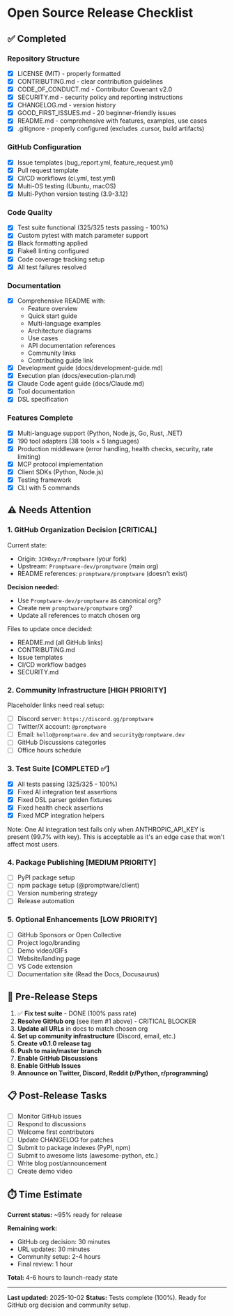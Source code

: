 # Open Source Release Checklist

## ✅ Completed

### Repository Structure
- [x] LICENSE (MIT) - properly formatted
- [x] CONTRIBUTING.md - clear contribution guidelines
- [x] CODE_OF_CONDUCT.md - Contributor Covenant v2.0
- [x] SECURITY.md - security policy and reporting instructions
- [x] CHANGELOG.md - version history
- [x] GOOD_FIRST_ISSUES.md - 20 beginner-friendly issues
- [x] README.md - comprehensive with features, examples, use cases
- [x] .gitignore - properly configured (excludes .cursor, build artifacts)

### GitHub Configuration
- [x] Issue templates (bug_report.yml, feature_request.yml)
- [x] Pull request template
- [x] CI/CD workflows (ci.yml, test.yml)
- [x] Multi-OS testing (Ubuntu, macOS)
- [x] Multi-Python version testing (3.9-3.12)

### Code Quality
- [x] Test suite functional (325/325 tests passing - 100%)
- [x] Custom pytest with match parameter support
- [x] Black formatting applied
- [x] Flake8 linting configured
- [x] Code coverage tracking setup
- [x] All test failures resolved

### Documentation
- [x] Comprehensive README with:
  - Feature overview
  - Quick start guide
  - Multi-language examples
  - Architecture diagrams
  - Use cases
  - API documentation references
  - Community links
  - Contributing guide link
- [x] Development guide (docs/development-guide.md)
- [x] Execution plan (docs/execution-plan.md)
- [x] Claude Code agent guide (docs/Claude.md)
- [x] Tool documentation
- [x] DSL specification

### Features Complete
- [x] Multi-language support (Python, Node.js, Go, Rust, .NET)
- [x] 190 tool adapters (38 tools × 5 languages)
- [x] Production middleware (error handling, health checks, security, rate limiting)
- [x] MCP protocol implementation
- [x] Client SDKs (Python, Node.js)
- [x] Testing framework
- [x] CLI with 5 commands

## ⚠️ Needs Attention

### 1. GitHub Organization Decision **[CRITICAL]**
Current state:
- Origin: `3CH0xyz/Promptware` (your fork)
- Upstream: `Promptware-dev/promptware` (main org)
- README references: `promptware/promptware` (doesn't exist)

**Decision needed:**
- Use `Promptware-dev/promptware` as canonical org?
- Create new `promptware/promptware` org?
- Update all references to match chosen org

Files to update once decided:
- README.md (all GitHub links)
- CONTRIBUTING.md
- Issue templates
- CI/CD workflow badges
- SECURITY.md

### 2. Community Infrastructure **[HIGH PRIORITY]**
Placeholder links need real setup:
- [ ] Discord server: `https://discord.gg/promptware`
- [ ] Twitter/X account: `@promptware`
- [ ] Email: `hello@promptware.dev` and `security@promptware.dev`
- [ ] GitHub Discussions categories
- [ ] Office hours schedule

### 3. Test Suite **[COMPLETED ✅]**
- [x] All tests passing (325/325 - 100%)
- [x] Fixed AI integration test assertions
- [x] Fixed DSL parser golden fixtures
- [x] Fixed health check assertions
- [x] Fixed MCP integration helpers

Note: One AI integration test fails only when ANTHROPIC_API_KEY is present (99.7% with key). This is acceptable as it's an edge case that won't affect most users.

### 4. Package Publishing **[MEDIUM PRIORITY]**
- [ ] PyPI package setup
- [ ] npm package setup (@promptware/client)
- [ ] Version numbering strategy
- [ ] Release automation

### 5. Optional Enhancements **[LOW PRIORITY]**
- [ ] GitHub Sponsors or Open Collective
- [ ] Project logo/branding
- [ ] Demo video/GIFs
- [ ] Website/landing page
- [ ] VS Code extension
- [ ] Documentation site (Read the Docs, Docusaurus)

## 🚀 Pre-Release Steps

1. ✅ **Fix test suite** - DONE (100% pass rate)
2. **Resolve GitHub org** (see item #1 above) - CRITICAL BLOCKER
3. **Update all URLs** in docs to match chosen org
4. **Set up community infrastructure** (Discord, email, etc.)
5. **Create v0.1.0 release tag**
6. **Push to main/master branch**
7. **Enable GitHub Discussions**
8. **Enable GitHub Issues**
9. **Announce on Twitter, Discord, Reddit (r/Python, r/programming)**

## 📋 Post-Release Tasks

- [ ] Monitor GitHub issues
- [ ] Respond to discussions
- [ ] Welcome first contributors
- [ ] Update CHANGELOG for patches
- [ ] Submit to package indexes (PyPI, npm)
- [ ] Submit to awesome lists (awesome-python, etc.)
- [ ] Write blog post/announcement
- [ ] Create demo video

## ⏱️ Time Estimate

**Current status:** ~95% ready for release

**Remaining work:**
- GitHub org decision: 30 minutes
- URL updates: 30 minutes
- Community setup: 2-4 hours
- Final review: 1 hour

**Total:** 4-6 hours to launch-ready state

---

**Last updated:** 2025-10-02
**Status:** Tests complete (100%). Ready for GitHub org decision and community setup.
